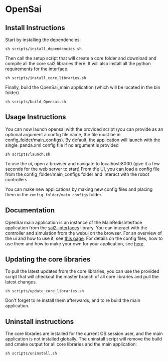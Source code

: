 # OpenSai

## Install Instructions
Start by installing the dependencies:
```
sh scripts/install_dependencies.sh
```

Then call the setup script that will create a core folder and download and compile all the core sai2 libraries there. It will also install all the python requirements for the interface.
```
sh scripts/install_core_libraries.sh
```

Finally, build the OpenSai_main application (which will be located in the bin folder)
```
sh scripts/build_Opensai.sh
```

## Usage Instructions
You can now launch opensai with the provided script (you can provide as an optional argument a config file name, the file must be in config_folder/main_configs). By default, the application will launch with the single_panda.xml config file if no argument is provided
```
sh scripts/launch.sh
```
To use the ui, open a browser and navigate to localhost:8000 (give it a few seconds for the web server to start)
From the UI, you can load a config file from the config_folder/main_configs folder and interact with the robot controllers

You can make new applications by making new config files and placing them in the `config_folder/main_configs` folder.

## Documentation
OpenSai main application is an instance of the MainRedisInterface application from the [sai2-interfaces](https://github.com/manips-sai-org/sai2-interfaces) library. You can interact with the controller and simulation from the webui on the browser. For an overview of the ui and how to use it, see [this page](docs/ui_overview.md). For details on the config files, how to use them and how to make your own for your application, see [here](docs/config_files_details.md).

## Updating the core libraries
To pull the latest updates from the core libraries, you can use the provided script that will checkout the master branch of all core libraries and pull the latest changes.
```
sh scripts/update_core_libraries.sh
```
Don't forget to re install them afterwards, and to re build the main application.

## Uninstall instructions
The core libraries are installed for the current OS session user, and the main application is not installed globally. The uninstall script will remove the build and cmake output for all core libraries and the main application:
```
sh scripts/uninstall.sh
```



